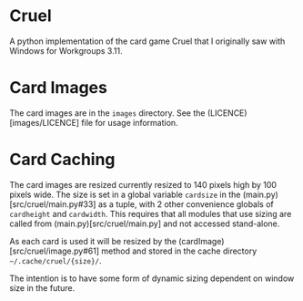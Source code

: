 # Cruel

A python implementation of the card game Cruel that I originally saw with
Windows for Workgroups 3.11.

# Card Images

The card images are in the `images` directory. See the (LICENCE)[images/LICENCE]
file for usage information.

# Card Caching

The card images are resized currently resized to 140 pixels high by 100 pixels
wide. The size is set in a global variable `cardsize` in the
(main.py)[src/cruel/main.py#33] as a tuple, with 2 other convenience globals of
`cardheight` and `cardwidth`. This requires that all modules that use sizing are
called from (main.py)[src/cruel/main.py] and not accessed stand-alone.

As each card is used it will be resized by the
(cardImage)[src/cruel/image.py#61] method and stored in the cache directory
`~/.cache/cruel/{size}/`.

The intention is to have some form of dynamic sizing dependent on window size in
the future.
